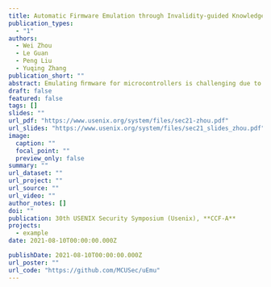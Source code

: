 ```yaml
---
title: Automatic Firmware Emulation through Invalidity-guided Knowledge Inference
publication_types:
  - "1"
authors:
  - Wei Zhou
  - Le Guan
  - Peng Liu
  - Yuqing Zhang
publication_short: ""
abstract: Emulating ﬁrmware for microcontrollers is challenging due to the tight coupling between the hardware and ﬁrmware. This has greatly impeded the application of dynamic analysis tools to ﬁrmware analysis. The state-of-the-artwork automatically models unknown peripherals by observing their access patterns and then leverages heuristics to calculate the appropriate responses when unknown peripheral registers are accessed. However, we empirically found that this approach and the corresponding heuristics are frequently insufﬁcient to emulate ﬁrmware. In this work, we propose a new approach called µEmu to emulate ﬁrmware with unknown peripherals. Unlike existing work that attempts to build a general model for each peripheral, our approach learns how to correctly emulate ﬁrmware execution at individual peripheral access points. It takes the image as input and symbolically executes it by representing unknown peripheral registers as symbols. During symbolic execution, it infers the rules to respond to unknown peripheral accesses. These rules are stored in a knowledge base, which is referred to during the dynamic ﬁrmware analysis. µEmu achieved a passing rate of 95% in a set of unit tests for peripheral drivers without any manual assistance. We also evaluated µEmu with real-world ﬁrmware samples and new bugs were discovered.
draft: false
featured: false
tags: []
slides: ""
url_pdf: "https://www.usenix.org/system/files/sec21-zhou.pdf"
url_slides: "https://www.usenix.org/system/files/sec21_slides_zhou.pdf"
image:
  caption: ""
  focal_point: ""
  preview_only: false
summary: ""
url_dataset: ""
url_project: ""
url_source: ""
url_video: ""
author_notes: []
doi: ""
publication: 30th USENIX Security Symposium (Usenix), **CCF-A**
projects:
  - example
date: 2021-08-10T00:00:00.000Z

publishDate: 2021-08-10T00:00:00.000Z
url_poster: ""
url_code: "https://github.com/MCUSec/uEmu"
---
```







